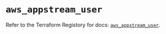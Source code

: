 # `aws_appstream_user`

Refer to the Terraform Registory for docs: [`aws_appstream_user`](https://registry.terraform.io/providers/hashicorp/aws/5.23.0/docs/resources/appstream_user).
